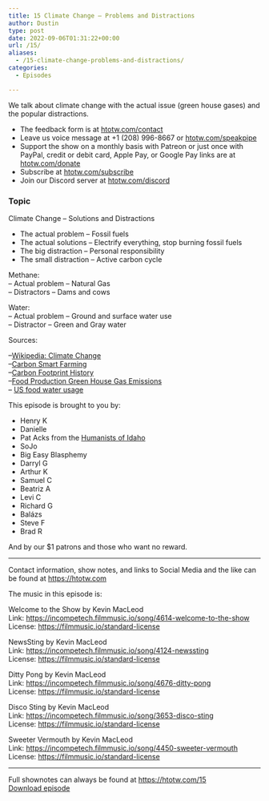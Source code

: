 ```yaml
---
title: 15 Climate Change – Problems and Distractions
author: Dustin
type: post
date: 2022-09-06T01:31:22+00:00
url: /15/
aliases:
  - /15-climate-change-problems-and-distractions/
categories:
  - Episodes

---
```

<div id="buzzsprout-player-11266674"></div><script src="https://www.buzzsprout.com/1983601/11266674-15-climate-change-problems-and-distractions.js?container_id=buzzsprout-player-11266674&player=small" type="text/javascript" charset="utf-8"></script>

  
We talk about climate change with the actual issue (green house gases) and the popular distractions.

<!--more-->

  * The feedback form is at [htotw.com/contact][1]
  * Leave us voice message at +1 (208) 996-8667 or [htotw.com/speakpipe][2]
  * Support the show on a monthly basis with Patreon or just once with PayPal, credit or debit card, Apple Pay, or Google Pay links are at [htotw.com/donate][3]
  * Subscribe at [htotw.com/subscribe][4]
  * Join our Discord server at [htotw.com/discord][5]

### Topic

Climate Change &#8211; Solutions and Distractions

  * The actual problem &#8211; Fossil fuels
  * The actual solutions &#8211; Electrify everything, stop burning fossil fuels
  * The big distraction &#8211; Personal responsibility
  * The small distraction &#8211; Active carbon cycle

Methane:  
&#8211; Actual problem &#8211; Natural Gas  
&#8211; Distractors &#8211; Dams and cows

Water:  
&#8211; Actual problem &#8211; Ground and surface water use  
&#8211; Distractor &#8211; Green and Gray water

Sources:

&#8211;[Wikipedia: Climate Change][6]  
&#8211;[Carbon Smart Farming][7]  
&#8211;[Carbon Footprint History][8]  
&#8211;[Food Production Green House Gas Emissions][9]  
&#8211; [US food water usage][10]

This episode is brought to you by:

  * Henry K
  * Danielle
  * Pat Acks from the [Humanists of Idaho][11]
  * SoJo
  * Big Easy Blasphemy
  * Darryl G
  * Arthur K
  * Samuel C
  * Beatriz A
  * Levi C
  * Richard G
  * Balázs
  * Steve F
  * Brad R

And by our $1 patrons and those who want no reward.

* * *

Contact information, show notes, and links to Social Media and the like can be found at <https://htotw.com>

The music in this episode is:

Welcome to the Show by Kevin MacLeod  
Link: https://incompetech.filmmusic.io/song/4614-welcome-to-the-show  
License: https://filmmusic.io/standard-license

NewsSting by Kevin MacLeod  
Link: https://incompetech.filmmusic.io/song/4124-newssting  
License: https://filmmusic.io/standard-license

Ditty Pong by Kevin MacLeod  
Link: https://incompetech.filmmusic.io/song/4676-ditty-pong  
License: https://filmmusic.io/standard-license

Disco Sting by Kevin MacLeod  
Link: https://incompetech.filmmusic.io/song/3653-disco-sting  
License: https://filmmusic.io/standard-license

Sweeter Vermouth by Kevin MacLeod  
Link: https://incompetech.filmmusic.io/song/4450-sweeter-vermouth  
License: https://filmmusic.io/standard-license

* * *

Full shownotes can always be found at <https://htotw.com/15>  
[Download episode][12]

 [1]: https://htotw.com/contact
 [2]: https://htotw.com/speakpike
 [3]: https://htotw.com/donate
 [4]: https://htotw.com/subscribe
 [5]: https://htotw.com/discord
 [6]: https://en.wikipedia.org/wiki/Carbon_farming
 [7]: https://en.wikipedia.org/wiki/Climate-smart_agriculture
 [8]: https://mashable.com/feature/carbon-footprint-pr-campaign-sham
 [9]: https://ourworldindata.org/food-ghg-emissions
 [10]: https://www.ers.usda.gov/amber-waves/2021/august/us-food-related-water-use-varies-by-food-category-supply-chain-stage-and-dietary-pattern/
 [11]: https://www.humanistsofidaho.org/
 [12]: https://www.buzzsprout.com/1983601/11266674-15-climate-change-problems-and-distractions.mp3?download=true